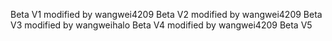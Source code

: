 Beta V1
modified by wangwei4209 Beta V2
modified by wangwei4209 Beta V3
modified by wangweihalo Beta V4
modified by wangwei4209 Beta V5
